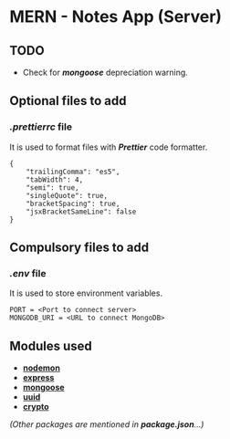 # MERN - Notes App (Server)

## TODO

-   Check for **_mongoose_** depreciation warning.

## Optional files to add

### _.prettierrc_ file

It is used to format files with **_Prettier_** code formatter.

    {
        "trailingComma": "es5",
        "tabWidth": 4,
        "semi": true,
        "singleQuote": true,
        "bracketSpacing": true,
        "jsxBracketSameLine": false
    }

## Compulsory files to add

### _.env_ file

It is used to store environment variables.

    PORT = <Port to connect server>
    MONGODB_URI = <URL to connect MongoDB>

## Modules used

-   **[nodemon](https://nodemon.io/)**
-   **[express](https://expressjs.com/)**
-   **[mongoose](https://mongoosejs.com)**
-   **[uuid](https://github.com/uuidjs/uuid#readme)**
-   **[crypto](https://nodejs.org/api/crypto.html)**

_(Other packages are mentioned in **package.json**...)_
